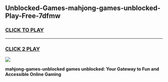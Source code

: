 
## Unblocked-Games-mahjong-games-unblocked-Play-Free-7dfmw
<h3>
<a href="https://premium76.site?title=mahjong-games-unblocked&ref=10A">CLICK TO PLAY</a></h3>
<hr>

<h3>
<a href="https://premium76.site?title=mahjong-games-unblocked&ref=10A">CLICK 2 PLAY</a>
  
</h3>

<a href="https://premium76.site?title=mahjong-games-unblocked&ref=10A"><img src="https://clearcache.store/games.png"></a>


**mahjong-games-unblocked games unblocked: Your Gateway to Fun and Accessible Online Gaming**
